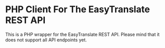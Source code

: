 # PHP Client For The EasyTranslate REST API

This is a PHP wrapper for the EasyTranslate REST API. Please mind that it does not support all API endpoints yet.
